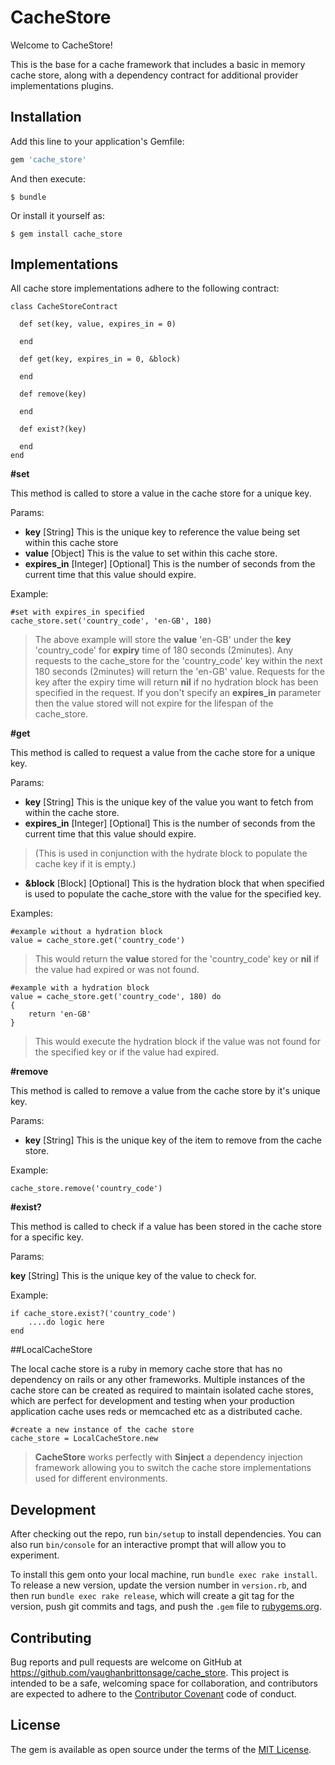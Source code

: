 # CacheStore

Welcome to CacheStore! 

This is the base for a cache framework that includes a basic in memory cache store, along with a dependency contract for additional provider implementations plugins.

## Installation

Add this line to your application's Gemfile:

```ruby
gem 'cache_store'
```

And then execute:

    $ bundle

Or install it yourself as:

    $ gem install cache_store

## Implementations

All cache store implementations adhere to the following contract:

    
	class CacheStoreContract
		  
	  def set(key, value, expires_in = 0)
	
	  end
		  
	  def get(key, expires_in = 0, &block)
	
	  end
	 
	  def remove(key)
	
	  end

	  def exist?(key)
	
	  end
	end
	

**#set**

This method is called to store a value in the cache store for a unique key.

Params:

- **key** [String] 
This is the unique key to reference the value being set within this cache store
- **value** [Object]
This is the value to set within this cache store.
- **expires_in** [Integer] [Optional]
This is the number of seconds from the current time that this value should expire.

Example:

    #set with expires_in specified
    cache_store.set('country_code', 'en-GB', 180)
   

> The above example will store the **value** 'en-GB' under the **key**
> 'country_code' for **expiry** time of 180 seconds (2minutes). 
> Any requests to the cache_store for the 'country_code' key within the next 180 seconds (2minutes) will return the 'en-GB' value. 
> Requests for the key after the expiry time will return **nil** if no hydration block has been specified in the request.
>  If you don't specify an **expires_in** parameter then the value stored will not expire for the lifespan of the cache_store.

**#get**

This method is called to request a value from the cache store for a unique key.

Params:

- **key** [String]
This is the unique key of the value you want to fetch from within the cache store.
- **expires_in** [Integer] [Optional]
This is the number of seconds from the current time that this value should expire.

> (This is used in conjunction with the hydrate block to populate the cache key if it is empty.)

- **&block** [Block] [Optional]
This is the hydration block that when specified is used to populate the cache_store with the value for the specified key.

Examples:

    #example without a hydration block
    value = cache_store.get('country_code')

> This would return the **value** stored for the 'country_code' key or **nil** if the value had expired or was not found.

    #example with a hydration block
    value = cache_store.get('country_code', 180) do
    {
	    return 'en-GB'
    }

> This would execute the hydration block if the value was not found for the specified key or if the value had expired.

**#remove**

This method is called to remove a value from the cache store by it's unique key.

Params:

- **key** [String] This is the unique key of the item to remove from the cache store.

Example:

    cache_store.remove('country_code')


**#exist?**

This method is called to check if a value has been stored in the cache store for a specific key.

Params:

**key** [String]
This is the unique key of the value to check for.

Example:

    if cache_store.exist?('country_code')
	    ....do logic here
	end


##LocalCacheStore

The local cache store is a ruby in memory cache store that has no dependency on rails or any other frameworks. Multiple instances of the cache store can be created as required to maintain isolated cache stores, which are perfect for development and testing when your production application cache uses reds or memcached etc as a distributed cache.

    #create a new instance of the cache store
    cache_store = LocalCacheStore.new

> **CacheStore** works perfectly with **Sinject** a dependency injection framework allowing you to switch the cache store implementations used for different environments.

## Development

After checking out the repo, run `bin/setup` to install dependencies. You can also run `bin/console` for an interactive prompt that will allow you to experiment.

To install this gem onto your local machine, run `bundle exec rake install`. To release a new version, update the version number in `version.rb`, and then run `bundle exec rake release`, which will create a git tag for the version, push git commits and tags, and push the `.gem` file to [rubygems.org](https://rubygems.org).

## Contributing

Bug reports and pull requests are welcome on GitHub at https://github.com/vaughanbrittonsage/cache_store. This project is intended to be a safe, welcoming space for collaboration, and contributors are expected to adhere to the [Contributor Covenant](http://contributor-covenant.org) code of conduct.


## License

The gem is available as open source under the terms of the [MIT License](http://opensource.org/licenses/MIT).

